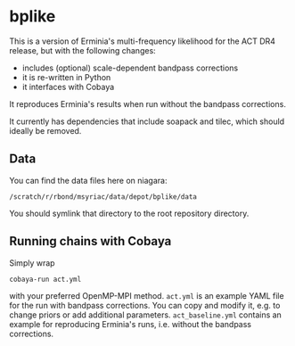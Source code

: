 # bplike

This is a version of Erminia's multi-frequency likelihood
for the ACT DR4 release, but with the following changes:
- includes (optional) scale-dependent bandpass corrections 
- it is re-written in Python 
- it interfaces with Cobaya

It reproduces Erminia's results when run without the 
bandpass corrections.

It currently has dependencies that include soapack and tilec,
which should ideally be removed.

## Data

You can find the data files here on niagara:
```
/scratch/r/rbond/msyriac/data/depot/bplike/data
```
You should symlink that directory to the root repository directory.


## Running chains with Cobaya

Simply wrap
```
cobaya-run act.yml
```

with your preferred OpenMP-MPI method. `act.yml` is an example YAML
file for the run with bandpass corrections. You can copy and modify it,
e.g. to change priors or add additional parameters. `act_baseline.yml`
contains an example for reproducing Erminia's runs, i.e. without the
bandpass corrections.
